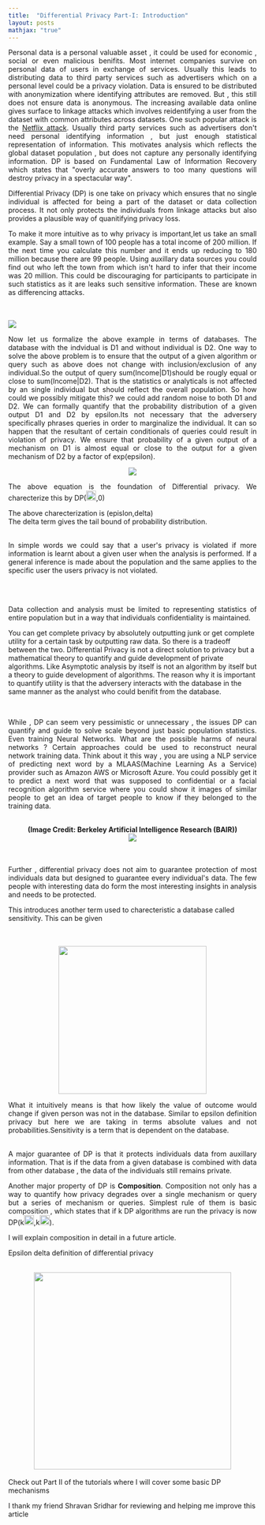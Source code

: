 ```yaml
---
title:  "Differential Privacy Part-I: Introduction"
layout: posts
mathjax: "true"
---
```


<p style="text-align:justify">Personal data is a personal valuable asset , it could be used for economic , social or even malicious benifits. Most internet companies survive on personal data of users in exchange of services. Usually this leads to distributing data to third party services such as advertisers which on a personal level could be a privacy violation. Data is ensured to be distributed with anonymization where identifying attributes are removed. But , this still does not ensure data is anonymous. The increasing available data online gives surface to linkage attacks which involves reidentifying a user from the dataset with common attributes across datasets. One such popular attack is the <a href="https://arxiv.org/abs/cs/0610105">Netflix attack</a>. Usually third party services such as advertisers don't need personal identifying information , but just enough statistical representation of information. This motivates analysis which reflects the global dataset population , but does not capture any personally identifying information. 
DP is based on Fundamental Law of Information Recovery which states that "overly accurate answers to too many questions will destroy privacy in a spectacular way".
<p style="text-align:justify">Differential Privacy (DP) is one take on privacy which ensures that no single individual is affected for being a part of the dataset or data collection process. It not only protects the individuals from linkage attacks but also provides a plausible way of quanitifying privacy loss. </p>

<p style="text-align:justify">To make it more intuitive as to why privacy is important,let us take an small example. Say a small town of 100 people has a total income of 200 million. If the next time you calculate this number and it ends up reducing to 180 million because there are 99 people. Using auxillary data sources you could find out who left the town from which isn't hard to infer that their income was 20 million. This could be discouraging for participants to participate in such statistics as it are leaks such sensitive information. These are known as differencing attacks.</p>
<br />
<br />
<img src="https://camo.githubusercontent.com/ea990895b47703d5d7292bab7285ddd37f2f7497/687474703a2f2f636c6576657268616e732e696f2f6173736574732f646966666572656e7469616c2d707269766163792e706e67">

<p style="text-align:justify">Now let us formalize the above example in terms of databases. The database with the indvidual is D1 and without individual is D2. One way to solve the above problem is to ensure that the output of a given algorithm or query such as above does not change with inclusion/exclusion of any individual.So the output of query sum(Income|D1)should be rougly equal or close to sum(Income|D2). That is the statistics or analyticals is not affected by an single individual but should reflect the overall population. So how could we possibly mitigate this? we could add random noise to both D1 and D2. We can formally quantify that the probability distribution of a given output D1 and D2 by epsilon.Its not necessary that the adversery specifically phrases queries in order to marginalize the individual. It can so happen that the resultant of certain conditionals of queries could result in violation of privacy. We ensure that probability of a given output of a mechanism on D1 is almost equal or close to the output for a given mechanism of D2 by a factor of exp(epsilon).</p>

<div style="text-align:center">
<img src="https://camo.githubusercontent.com/4385679354702242ee6e3add8589a716afbaa80b/68747470733a2f2f77696b696d656469612e6f72672f6170692f726573745f76312f6d656469612f6d6174682f72656e6465722f7376672f61333136306464373736633361313834313136373437623333666266643736333935356337656131">
</div>

<p style="text-align:justify">
The above equation is the foundation of Differential privacy.
We charecterize this by DP(<img height="20" width="20" src="https://camo.githubusercontent.com/fbcc26741027732b93efb1ba96c51dd79b6dc404/68747470733a2f2f63646e322e69636f6e66696e6465722e636f6d2f646174612f69636f6e732f677265656b2d6c6174696e2d73796d626f6c732f32342f657073696c6f6e2d3132382e706e67">,0)


<br />
<p style="text-align:justify">The above charecterization is (epislon,delta) 
<br />
The delta term gives the tail bound of probability distribution.
<br />
<br />

<p style="text-align:justify">In simple words we could say that a user's privacy is violated if more information is learnt about a given user when the analysis is performed. If a general inference is made about the population and the same applies to the specific user the users privacy is not violated.</p>

<br />
<br />

<p style="text-align:justify">Data collection and analysis must be limited to representing statistics of entire population but in a way that individuals confidentiality is maintained.

You can get complete privacy by absolutely outputting junk or get complete utility for a certain task by outputting raw data. So there is a tradeoff between the two. Differential Privacy is not a direct solution to privacy but a mathematical theory to quantify and guide development of private algorithms. Like Asymptotic analysis by itself is not an algorithm by itself but a theory to guide development of algorithms. The reason why it is important to quantify utility is that the adversery interacts with the database in the same manner as the analyst who could benifit from the database.</p>

<br />

<p style="text-align:justify"> While , DP can seem very pessimistic or unnecessary , the issues DP can quantify and guide to solve scale beyond just basic population statistics. Even training Neural Networks. What are the possible harms of neural networks ? Certain approaches could be used to reconstruct neural network training data.  Think about it this way , you are using a NLP service of predicting next word by a MLAAS(Machine Learning As a Service) provider such as Amazon AWS or Microsoft Azure. You could possibly get it to predict a next word that was supposed to confidential or a facial recognition algorithm service where you could show it images of similar people to get an idea of target people to know if they belonged to the training data.</p>

<br />
<center>
 <b style="font-size:14px">(Image Credit: Berkeley Artificial Intelligence Research (BAIR))</b>
 <br />
<img src="https://bair.berkeley.edu/static/blog/memorization/predictive_models_2x.png">
 <br />
 <br />
</center>
<br />

<p style="text-align:justify">Further , differential privacy does not aim to guarantee protection of most individuals data but designed to guarantee every individual's data. The few people with interesting data do form the most interesting insights in analysis and needs to be protected.</p>

This introduces another term used to charecteristic a database called sensitivity. This can be given

<br />
<br />

<div style="text-align:center">
<center>
<img height="300px" src="https://camo.githubusercontent.com/8f3ce8461e79cf3bb8e7294e36f4fe5e5f8d207e/68747470733a2f2f77696b696d656469612e6f72672f6170692f726573745f76312f6d656469612f6d6174682f72656e6465722f7376672f32646637386532613936666366376166393065336236303366386535373263383337666138303739">
 </center>
</div>

<p style="text-align:justify">What it intuitively means is that how likely the value of outcome would change if given person was not in the database. Similar to epsilon definition privacy but here we are taking in terms absolute values and not probabilities.Sensitivity is a term that is dependent on the database.

<br />
<br />
<p style="text-align:justify">A major guarantee of DP is that it protects individuals data from auxillary information. That is if the data from a given database is combined with data from other database , the data of the individuals still remains private.</p>

<p style="text-align:justify">
Another major property of DP is <b>Composition</b>. Composition not only has a way to quantify how privacy degrades over a single mechanism or query but a series of mechanism or queries. Simplest rule of them is basic composition , which states that if k DP algorithms are run the privacy is now
 DP(k<img height="20" width="20" src="https://camo.githubusercontent.com/fbcc26741027732b93efb1ba96c51dd79b6dc404/68747470733a2f2f63646e322e69636f6e66696e6465722e636f6d2f646174612f69636f6e732f677265656b2d6c6174696e2d73796d626f6c732f32342f657073696c6f6e2d3132382e706e67">,k<img height="20" width="20" src="https://camo.githubusercontent.com/ac046ade980b5e0d68df1ad5a1ce38e0e6ed48a6/68747470733a2f2f75706c6f61642e77696b696d656469612e6f72672f77696b6970656469612f636f6d6d6f6e732f7468756d622f392f39662f477265656b5f6c635f64656c74612e7376672f3132303070782d477265656b5f6c635f64656c74612e7376672e706e67">).
</p>

I will explain composition in detail in a future article.

Epsilon delta definition of differential privacy
<br/>
<br/>
<div style="text-align:center">
<img height="400px" width="400px" src="https://camo.githubusercontent.com/37263db5c9094e38357fa125e8aec8207f7320b4/68747470733a2f2f692e6962622e636f2f3368786a36316d2f44502d657073696c6f6e2d64656c74612e706e67">
</div>
<br />
Check out Part II of the tutorials where I will cover some basic DP mechanisms
<p>I thank my friend Shravan Sridhar for reviewing and helping me improve this article</p>
